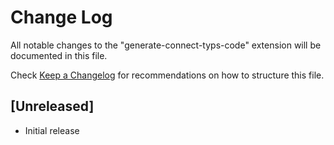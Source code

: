 # Change Log
All notable changes to the "generate-connect-typs-code" extension will be documented in this file.

Check [Keep a Changelog](http://keepachangelog.com/) for recommendations on how to structure this file.

## [Unreleased]
- Initial release